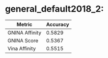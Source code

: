 # general_default2018_2:
Metric | Accuracy
-----|-----
GNINA Affinity | 0.5829
GNINA Score | 0.5367
Vina Affinity | 0.5515